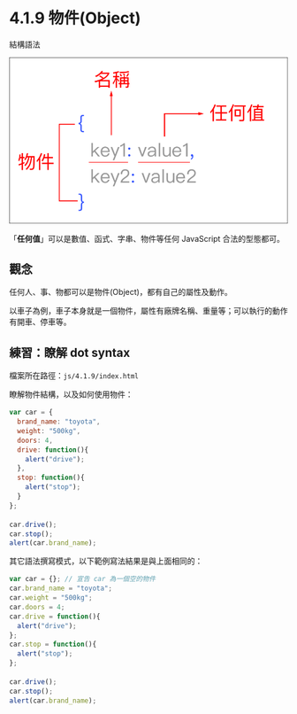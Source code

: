 # 4.1.9 物件\(Object\)

結構語法

![](../../.gitbook/assets/object_basic1.png)

「**任何值**」可以是數值、函式、字串、物件等任何 JavaScript 合法的型態都可。

## 觀念

任何人、事、物都可以是物件\(Object\)，都有自己的屬性及動作。

以車子為例，車子本身就是一個物件，屬性有廠牌名稱、重量等；可以執行的動作有開車、停車等。

## 練習：瞭解 dot syntax

檔案所在路徑：`js/4.1.9/index.html`

瞭解物件結構，以及如何使用物件：

```javascript
var car = {
  brand_name: "toyota",
  weight: "500kg",
  doors: 4,
  drive: function(){
    alert("drive");
  },
  stop: function(){
    alert("stop");
  }  
};

car.drive();
car.stop();
alert(car.brand_name);
```

其它語法撰寫模式，以下範例寫法結果是與上面相同的：

```javascript
var car = {}; // 宣告 car 為一個空的物件
car.brand_name = "toyota";
car.weight = "500kg";
car.doors = 4;
car.drive = function(){
  alert("drive");
};
car.stop = function(){
  alert("stop");
};

car.drive();
car.stop();
alert(car.brand_name);
```

